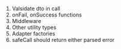 1. Valsidate dto in call
2. onFail, onSuccess functions
3. Middleware
4. Other utility types
5. Adapter factories
6. safeCall should return either parsed error
